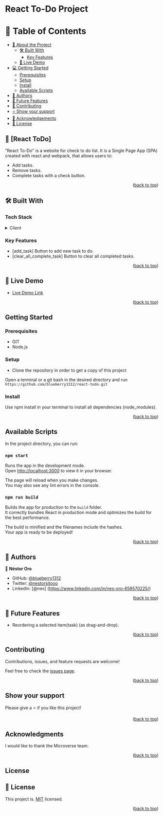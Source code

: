 <a name="readme-top"></a>

# React To-Do Project

<!-- TABLE OF CONTENTS -->

# 📗 Table of Contents

- [📖 About the Project](#about-project)
  - [🛠 Built With](#built-with)
    - [Key Features](#key-features)
  - [🚀 Live Demo](#live-demo)
- [💻 Getting Started](#getting-started)
  - [Prerequisites](#prerequisites)
  - [Setup](#setup)
  - [Install](#install)
  - [Available Scripts](#available-scripts)
- [👥 Authors](#authors)
- [🔭 Future Features](#future-features)
- [🤝 Contributing](#contributing)
- [⭐️ Show your support](#support)
- [🙏 Acknowledgements](#acknowledgements)
- [📝 License](#license)

<!-- PROJECT DESCRIPTION -->

## 📖 [React ToDo] <a name="about-project"></a>

"React To-Do" is a website for check to do list. It is a Single Page App (SPA) created with react and webpack, that allows users to:

- Add tasks.
- Remove tasks.
- Complete tasks with a check button.

<p align="right">(<a href="#readme-top">back to top</a>)</p>

## 🛠 Built With <a name="built-with"></a>

### Tech Stack <a name="tech-stack"></a>

<details>
  <summary>Client</summary>
  <ul>
    <li><a href="#">React</a></li>
    <li><a href="#">CSS</a></li>
    <li><a href="#">Webpack</a></li>
  </ul>
</details>

### Key Features <a name="key-features"></a>

- [add_task] Button to add new task to do.
- [clear_all_complete_task] Button to clear all completed tasks.

<p align="right">(<a href="#readme-top">back to top</a>)</p>

## 🚀 Live Demo <a name="live-demo"></a>

- [Live Demo Link](https://blueberry1312.github.io/react-todo/)

<p align="right">(<a href="#readme-top">back to top</a>)</p>

## Getting Started

### Prerequisites

- GIT
- Node.js

### Setup

* Clone the repository in order to get a copy of this project

Open a terminal or a git bash in the desired directory and run `https://github.com/blueberry1312/react-todo.git`

### Install

Use npm install in your terminal to install all dependencies (node_modules).

<p align="right">(<a href="#readme-top">back to top</a>)</p>

## Available Scripts

In the project directory, you can run:

### `npm start`

Runs the app in the development mode.\
Open [http://localhost:3000](http://localhost:3000) to view it in your browser.

The page will reload when you make changes.\
You may also see any lint errors in the console.

### `npm run build`

Builds the app for production to the `build` folder.\
It correctly bundles React in production mode and optimizes the build for the best performance.

The build is minified and the filenames include the hashes.\
Your app is ready to be deployed!


<p align="right">(<a href="#readme-top">back to top</a>)</p>

## 👥 Authors <a name="authors"></a>


👤 **Néstor Oro**

- GitHub: [@blueberry1312](https://github.com/blueberry1312)
- Twitter: [@nestorsitooo](https://twitter.com/nestorsitooo)
- LinkedIn: [@nes] (https://www.linkedin.com/in/nes-oro-658570225/)

<p align="right">(<a href="#readme-top">back to top</a>)</p>

## 🔭 Future Features <a name="future-features"></a>

- Reordering a selected item(task) (as drag-and-drop).



<p align="right">(<a href="#readme-top">back to top</a>)</p>


## Contributing

Contributions, issues, and feature requests are welcome!

Feel free to check the [issues page](https://github.com/blueberry1312/react-todo/issues).

<p align="right">(<a href="#readme-top">back to top</a>)</p>

## Show your support

Please give a ⭐️ if you like this project!

<p align="right">(<a href="#readme-top">back to top</a>)</p>

## Acknowledgments

I would like to thank the Microverse team.

<p align="right">(<a href="#readme-top">back to top</a>)</p>

## License
<!-- LICENSE -->

## 📝 License <a name="license"></a>

This project is. [MIT](./LICENSE) licensed.


<p align="right">(<a href="#readme-top">back to top</a>)</p>
